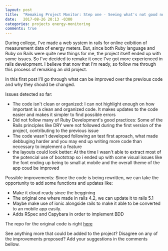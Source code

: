 ```yaml
---
layout: post
title:  "Remaking Project Monitor: Step one - Seeing what's not good now"
date:   2017-08-26 20:13 -0300
categories: projects energy-monitoring
comments: true
---
```

During college, I've made a web system in rails for online exibition of measurement data of energy meters. But, since both Ruby language and Ruby on Rails were quite new things for me, the project itself ended up with some issues. So I've decided to remake it once I've got more experienced in rails development. I believe that now that I'm ready, so follow me through this process of remaking an old project.

In this first post I'll go through what can be improved over the previous code and why they should be changed.

Issues detected so far:
- The code isn't clean or organized: I can not highlight enough on how important is a clean and organized code. It makes updates to the code easier and makes it simpler to find possible errors
- Did not follow many of Ruby Development's good practices: Some of the Rails principles like DRY were not followed during the first version of the project, contributing to the previous issue
- The code wasn't developed following an test first aproach, what made debbuging harder and you may end up writing more code than necessary to implement a feature
- the layouts could look better: At the time I wasn't able to extract most of the potencial use of bootstrap so i ended up with some visual issues like the font ending up being to small at mobile and the overall theme of the app coud be improved

Possible improvements:
Since the code is being rewritten, we can take the opportunity to add some functions and updates like:
- Make it cloud ready since the beggining
- The original one where made in rails 4.2, we can update it to rails 5.1
- Maybe make use of ionic alongside rails to make it able to be converted to an mobile app easily.
- Adds RSpec and Capybara in order to implement BDD

The repo for the original code is right <a href = "https://github.com/RafaelPrallon/rails_pf_sqlite"> here</a>

See anything more that could be added to the project? Disagree on any of the improvements proposed? Add your suggestions in the comments bellow.
